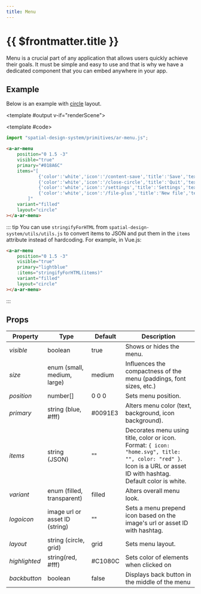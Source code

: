 ```yaml
---
title: Menu
---
```


<script setup lang="ts">
import { ref, onMounted } from "vue";
import ComponentExample from "../vue/ComponentExample.vue";

const renderScene = ref(false);
const itemsString = ref(""); 

onMounted(async () => {
    try {
        await import("spatial-design-system/primitives/ar-menu.js");
        const { stringifyForHTML } = await import("spatial-design-system/utils/utils.js");
        
        itemsString.value = stringifyForHTML([
            { color: "white", icon: "/content-save", title: "Save", textColor: "black", },
            { color: "white", icon: "/close-circle", title: "Quit", textColor: "black", },
            { color: "white", icon: "/settings", title: "Settings", textColor: "black", },
            { color: "white", icon: "/file-plus", title: "New file", textColor: "black", },
        ]);

        renderScene.value = true;
    } catch (e) {
        console.error(e);
    }
});
</script>

# {{ $frontmatter.title }}

Menu is a crucial part of any application that allows users quickly achieve their goals. It must be simple and easy to use and that is why we have a dedicated component that you can embed anywhere in your app.

## Example

Below is an example with [circle](/ar-vr-components/circle) layout.

<ComponentExample :fixed="true">

<template #output v-if="renderScene">
    <a-ar-menu 
        position="0 1.5 -3"
        visible="true" 
        primary="#018A6C"
        :items="itemsString"
        variant="filled"
        layout="circle"
    ></a-ar-menu>
</template>

<template #code>

```js
import "spatial-design-system/primitives/ar-menu.js";
```

```html
<a-ar-menu
    position="0 1.5 -3"
    visible="true"
    primary="#018A6C"
    items="[
            {'color':'white','icon':'/content-save','title':'Save','textColor':'black'},
            {'color':'white','icon':'/close-circle','title':'Quit','textColor':'black'},
            {'color':'white','icon':'/settings','title':'Settings','textColor':'black'},
            {'color':'white','icon':'/file-plus','title':'New file','textColor':'black'}
        ]"
    variant="filled"
    layout="circle"
></a-ar-menu>
```

::: tip
You can use `stringifyForHTML` from `spatial-design-system/utils/utils.js` to convert items to JSON and put them in the `items` attribute instead of hardcoding. For example, in Vue.js:

```html
<a-ar-menu
    position="0 1.5 -3"
    visible="true"
    primary="lightblue"
    :items="stringifyForHTML(items)"
    variant="filled"
    layout="circle"
></a-ar-menu>
```

:::

</template>

</ComponentExample>

## Props

| Property       | Type                           | Default | Description                                                                                                           |
|----------------|--------------------------------|---------|-----------------------------------------------------------------------------------------------------------------------|
| _visible_      | boolean                        | true    | Shows or hides the menu.                                                                                              |
| _size_         | enum (small, medium, large)    | medium  | Influences the compactness of the menu (paddings, font sizes, etc.)                                                   |
| _position_     | number[]                       | 0 0 0   | Sets menu position.                                                                                                   |
| _primary_        | string (blue, #fff)            | #0091E3     | Alters menu color (text, background, icon background).                                                                                                    |
| _items_        | string (JSON)                  |  "" | Decorates menu using title, color or icon. Format: `{ icon: "home.svg", title: "", color: "red" }`. Icon is a URL or asset ID with hashtag. Default color is white. |
| _variant_      | enum (filled, transparent) | filled        | Alters overall menu look.                                                                                             |
| _logoicon_ | image url or asset ID (string) | ""         | Sets a menu prepend icon based on the image's url or asset ID with hashtag.                                           |
| _layout_ | string (circle, grid)          | grid | Sets menu layout.|
| _highlighted_ | string(red, #fff) | #C1080C | Sets color of elements when clicked on
| _backbutton_ | boolean | false | Displays back button in the middle of the menu